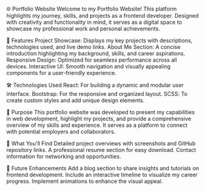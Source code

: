 🌐 Portfolio Website
Welcome to my Portfolio Website! This platform highlights my journey, skills, and projects as a frontend developer. Designed with creativity and functionality in mind, it serves as a digital space to showcase my professional work and personal achievements.

🌟 Features
Project Showcase: Displays my key projects with descriptions, technologies used, and live demo links.
About Me Section: A concise introduction highlighting my background, skills, and career aspirations.
Responsive Design: Optimized for seamless performance across all devices.
Interactive UI: Smooth navigation and visually appealing components for a user-friendly experience.

🛠️ Technologies Used
React: For building a dynamic and modular user interface.
Bootstrap: For the responsive and organized layout.
SCSS: To create custom styles and add unique design elements.

🎯 Purpose
This portfolio website was developed to present my capabilities in web development, highlight my projects, and provide a comprehensive overview of my skills and experience. It serves as a platform to connect with potential employers and collaborators.

📌 What You'll Find
Detailed project overviews with screenshots and GitHub repository links.
A professional resume section for easy download.
Contact information for networking and opportunities.

🚀 Future Enhancements
Add a blog section to share insights and tutorials on frontend development.
Include an interactive timeline to visualize my career progress.
Implement animations to enhance the visual appeal.
